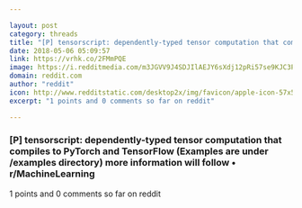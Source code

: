 ```yaml
---

layout: post
category: threads
title: "[P] tensorscript: dependently-typed tensor computation that compiles to PyTorch and TensorFlow (Examples are under /examples directory) more information will follow"
date: 2018-05-06 05:09:57
link: https://vrhk.co/2FMmPQE
image: https://i.redditmedia.com/m3JGVV9J4SDJIlAEJY6sXdj12pRi57se9KJC3Pbptfw.jpg?w=320&s=4f0572f540c4a72ec034d78116fa14b7
domain: reddit.com
author: "reddit"
icon: http://www.redditstatic.com/desktop2x/img/favicon/apple-icon-57x57.png
excerpt: "1 points and 0 comments so far on reddit"

---
```


### [P] tensorscript: dependently-typed tensor computation that compiles to PyTorch and TensorFlow (Examples are under /examples directory) more information will follow • r/MachineLearning

1 points and 0 comments so far on reddit